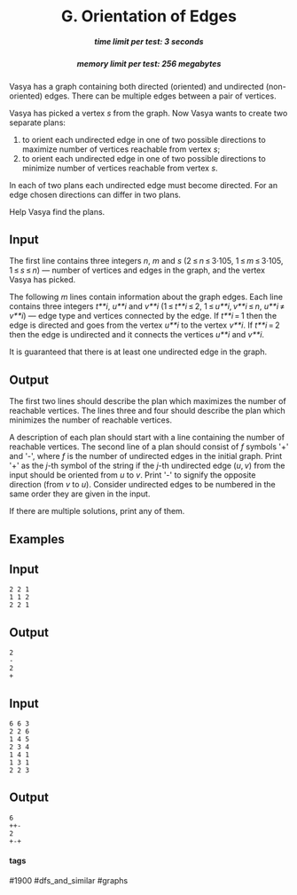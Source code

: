 <h1 style='text-align: center;'> G. Orientation of Edges</h1>

<h5 style='text-align: center;'>time limit per test: 3 seconds</h5>
<h5 style='text-align: center;'>memory limit per test: 256 megabytes</h5>

Vasya has a graph containing both directed (oriented) and undirected (non-oriented) edges. There can be multiple edges between a pair of vertices.

Vasya has picked a vertex *s* from the graph. Now Vasya wants to create two separate plans:

1. to orient each undirected edge in one of two possible directions to maximize number of vertices reachable from vertex *s*;
2. to orient each undirected edge in one of two possible directions to minimize number of vertices reachable from vertex *s*.

In each of two plans each undirected edge must become directed. For an edge chosen directions can differ in two plans.

Help Vasya find the plans.

## Input

The first line contains three integers *n*, *m* and *s* (2 ≤ *n* ≤ 3·105, 1 ≤ *m* ≤ 3·105, 1 ≤ *s* ≤ *n*) — number of vertices and edges in the graph, and the vertex Vasya has picked.

The following *m* lines contain information about the graph edges. Each line contains three integers *t**i*, *u**i* and *v**i* (1 ≤ *t**i* ≤ 2, 1 ≤ *u**i*, *v**i* ≤ *n*, *u**i* ≠ *v**i*) — edge type and vertices connected by the edge. If *t**i* = 1 then the edge is directed and goes from the vertex *u**i* to the vertex *v**i*. If *t**i* = 2 then the edge is undirected and it connects the vertices *u**i* and *v**i*.

It is guaranteed that there is at least one undirected edge in the graph.

## Output

The first two lines should describe the plan which maximizes the number of reachable vertices. The lines three and four should describe the plan which minimizes the number of reachable vertices.

A description of each plan should start with a line containing the number of reachable vertices. The second line of a plan should consist of *f* symbols '+' and '-', where *f* is the number of undirected edges in the initial graph. Print '+' as the *j*-th symbol of the string if the *j*-th undirected edge (*u*, *v*) from the input should be oriented from *u* to *v*. Print '-' to signify the opposite direction (from *v* to *u*). Consider undirected edges to be numbered in the same order they are given in the input.

If there are multiple solutions, print any of them.

## Examples

## Input


```
2 2 1  
1 1 2  
2 2 1  

```
## Output


```
2  
-  
2  
+  

```
## Input


```
6 6 3  
2 2 6  
1 4 5  
2 3 4  
1 4 1  
1 3 1  
2 2 3  

```
## Output


```
6  
++-  
2  
+-+  

```


#### tags 

#1900 #dfs_and_similar #graphs 
